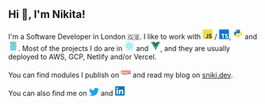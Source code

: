 ##  Hi 👋, I'm Nikita!

I'm a Software Developer in London 🇬🇧. I like to work with <img src="/icons/javascript/javascript-original.svg" width="20" /> / <img src="/icons/typescript/typescript-original.svg" width="20" />, <img src="/icons/python/python-original.svg" width="20" /> and <img src="/icons/go/go-original.svg" width="20" />. Most of the projects I do are in <img src="/icons/react/react-original.svg" width="20" /> and <img src="/icons/vuejs/vuejs-original.svg" width="20" />, and they are usually deployed to AWS, GCP, Netlify and/or Vercel.

You can find modules I publish on <a href="https://www.npmjs.com/~snikidev"><img src="/icons/npm/npm-original-wordmark.svg" width="20" /></a> and read my blog on [sniki.dev](https://sniki.dev).

You can also find me on <a href="https://twitter.com/NKakuev"><img src="/icons/twitter/twitter-original.svg" width="20" /></a> and <a href="https://www.linkedin.com/in/nkakuev/"><img src="/icons/linkedin/linkedin-original.svg" width="20" /></a>
